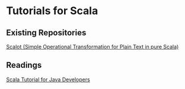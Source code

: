 # Tutorials for Scala
## Existing Repositories
[Scalot (Simple Operational Transformation for Plain Text in pure Scala)](https://github.com/jahoefne/Scalot)
## Readings
[Scala Tutorial for Java Developers](./ScalaTutorialForJavaDevelopers.pdf)

